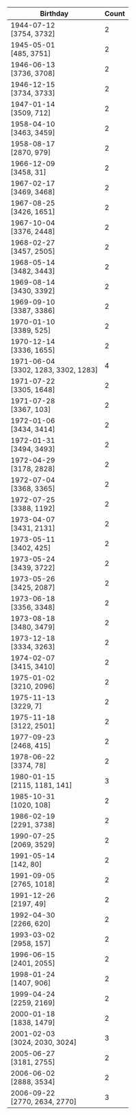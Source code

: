 | Birthday | Count |
|------|-------|
| 1944-07-12 <br> [3754, 3732] | 2 |
| 1945-05-01 <br> [485, 3751] | 2 |
| 1946-06-13 <br> [3736, 3708] | 2 |
| 1946-12-15 <br> [3734, 3733] | 2 |
| 1947-01-14 <br> [3509, 712] | 2 |
| 1958-04-10 <br> [3463, 3459] | 2 |
| 1958-08-17 <br> [2870, 979] | 2 |
| 1966-12-09 <br> [3458, 31] | 2 |
| 1967-02-17 <br> [3469, 3468] | 2 |
| 1967-08-25 <br> [3426, 1651] | 2 |
| 1967-10-04 <br> [3376, 2448] | 2 |
| 1968-02-27 <br> [3457, 2505] | 2 |
| 1968-05-14 <br> [3482, 3443] | 2 |
| 1969-08-14 <br> [3430, 3392] | 2 |
| 1969-09-10 <br> [3387, 3386] | 2 |
| 1970-01-10 <br> [3389, 525] | 2 |
| 1970-12-14 <br> [3336, 1655] | 2 |
| 1971-06-04 <br> [3302, 1283, 3302, 1283] | 4 |
| 1971-07-22 <br> [3305, 1648] | 2 |
| 1971-07-28 <br> [3367, 103] | 2 |
| 1972-01-06 <br> [3434, 3414] | 2 |
| 1972-01-31 <br> [3494, 3493] | 2 |
| 1972-04-29 <br> [3178, 2828] | 2 |
| 1972-07-04 <br> [3368, 3365] | 2 |
| 1972-07-25 <br> [3388, 1192] | 2 |
| 1973-04-07 <br> [3431, 2131] | 2 |
| 1973-05-11 <br> [3402, 425] | 2 |
| 1973-05-24 <br> [3439, 3722] | 2 |
| 1973-05-26 <br> [3425, 2087] | 2 |
| 1973-06-18 <br> [3356, 3348] | 2 |
| 1973-08-18 <br> [3480, 3479] | 2 |
| 1973-12-18 <br> [3334, 3263] | 2 |
| 1974-02-07 <br> [3415, 3410] | 2 |
| 1975-01-02 <br> [3210, 2096] | 2 |
| 1975-11-13 <br> [3229, 7] | 2 |
| 1975-11-18 <br> [3122, 2501] | 2 |
| 1977-09-23 <br> [2468, 415] | 2 |
| 1978-06-22 <br> [3374, 78] | 2 |
| 1980-01-15 <br> [2115, 1181, 141] | 3 |
| 1985-10-31 <br> [1020, 108] | 2 |
| 1986-02-19 <br> [2291, 3738] | 2 |
| 1990-07-25 <br> [2069, 3529] | 2 |
| 1991-05-14 <br> [142, 80] | 2 |
| 1991-09-05 <br> [2765, 1018] | 2 |
| 1991-12-26 <br> [2197, 49] | 2 |
| 1992-04-30 <br> [2266, 620] | 2 |
| 1993-03-02 <br> [2958, 157] | 2 |
| 1996-06-15 <br> [2401, 2055] | 2 |
| 1998-01-24 <br> [1407, 906] | 2 |
| 1999-04-24 <br> [2259, 2169] | 2 |
| 2000-01-18 <br> [1838, 1479] | 2 |
| 2001-02-03 <br> [3024, 2030, 3024] | 3 |
| 2005-06-27 <br> [3181, 2755] | 2 |
| 2006-06-02 <br> [2888, 3534] | 2 |
| 2006-09-22 <br> [2770, 2634, 2770] | 3 |

